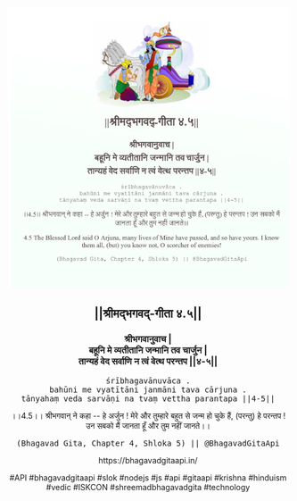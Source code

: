 <img src="../../asset/BG_4_5.png"/>
<center><h2>||श्रीमद्‍भगवद्‍-गीता ४.५||</h2>
<h3>श्रीभगवानुवाच |<br/>बहूनि मे व्यतीतानि जन्मानि तव चार्जुन |<br/>तान्यहं वेद सर्वाणि न त्वं वेत्थ परन्तप ||४-५||</h3>
<pre>śrībhagavānuvāca .<br/>bahūni me vyatītāni janmāni tava cārjuna .<br/>tānyahaṃ veda sarvāṇi na tvaṃ vettha parantapa ||4-5||</pre>
<p>।।4.5।। श्रीभगवान् ने कहा -- हे अर्जुन ! मेरे और तुम्हारे बहुत से जन्म हो चुके हैं, (परन्तु) हे परन्तप ! उन सबको मैं जानता हूँ और तुम नहीं जानते।।</p>
<pre>(Bhagavad Gita, Chapter 4, Shloka 5) || @BhagavadGitaApi</pre><p>https://bhagavadgitaapi.in/</p><p>#API #bhagavadgitaapi #slok #nodejs #js #api #gitaapi #krishna #hinduism #vedic #ISKCON #shreemadbhagavadgita #technology</p></center>